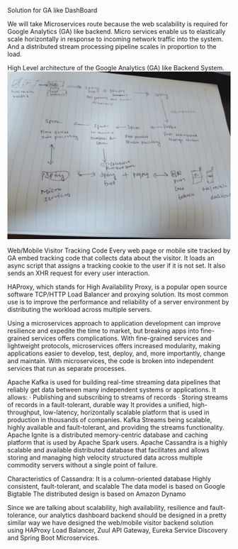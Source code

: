 Solution for GA like DashBoard

We will take Microservices route because the web scalability is required for Google Analytics (GA) like backend. Micro services enable us to elastically scale horizontally in response to incoming network traffic into the system. And a distributed stream processing pipeline scales in proportion to the load.

High Level architecture of the Google Analytics (GA) like Backend System.
![alt text](https://raw.githubusercontent.com/upendtu/paypay/master/gasysarc.jpeg)

Web/Mobile Visitor Tracking Code
Every web page or mobile site tracked by GA embed tracking code that collects data about the visitor. It loads an async script that assigns a tracking cookie to the user if it is not set. It also sends an XHR request for every user interaction.

HAProxy, which stands for High Availability Proxy, is a popular open source software TCP/HTTP Load Balancer and proxying solution. Its most common use is to improve the performance and reliability of a server environment by distributing the workload across multiple servers.

Using a microservices approach to application development can improve resilience and expedite the time to market, but breaking apps into fine-grained services offers complications. With fine-grained services and lightweight protocols, microservices offers increased modularity, making applications easier to develop, test, deploy, and, more importantly, change and maintain. With microservices, the code is broken into independent services that run as separate processes.

Apache Kafka is used for building real-time streaming data pipelines that reliably get data between many independent systems or applications.
It allows:
· Publishing and subscribing to streams of records
· Storing streams of records in a fault-tolerant, durable way
It provides a unified, high-throughput, low-latency, horizontally scalable platform that is used in production in thousands of companies.
Kafka Streams being scalable, highly available and fault-tolerant, and providing the streams functionality.
Apache Ignite is a distributed memory-centric database and caching platform that is used by Apache Spark users.
Apache Cassandra is a highly scalable and available distributed database that facilitates and allows storing and managing high velocity structured data across multiple commodity servers without a single point of failure.

Characteristics of Cassandra:
It is a column-oriented database
Highly consistent, fault-tolerant, and scalable
The data model is based on Google Bigtable
The distributed design is based on Amazon Dynamo

Since we are talking about scalability, high availability, resilience and fault-tolerance, our analytics dashboard backend should be designed in a pretty similar way we have designed the web/mobile visitor backend solution using HAProxy Load Balancer, Zuul API Gateway, Eureka Service Discovery and Spring Boot Microservices.

